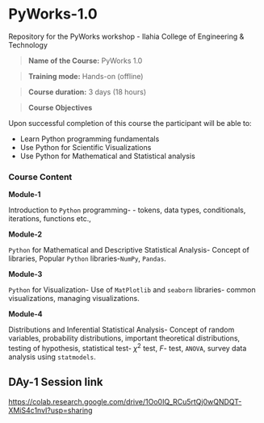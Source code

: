 # PyWorks-1.0
Repository for the PyWorks workshop - Ilahia College of Engineering &amp; Technology
>**Name of the Course:** PyWorks 1.0

>**Training mode:** Hands-on (offline)

>**Course duration:** 3 days (18 hours)

>**Course Objectives**

Upon successful completion of this course the participant will be able to:
- Learn Python programming fundamentals
-  Use Python for Scientific Visualizations
- Use Python for Mathematical and Statistical analysis

### Course Content

**Module-1** 

Introduction to `Python` programming- - tokens, data types, conditionals, iterations, functions etc.,

**Module-2**

`Python` for Mathematical and Descriptive Statistical Analysis- Concept of libraries, Popular `Python` libraries-`NumPy`, `Pandas`.

**Module-3**

`Python` for Visualization- Use of `MatPlotlib` and `seaborn` libraries- common visualizations, managing visualizations.

**Module-4**

Distributions and Inferential Statistical Analysis- Concept of random variables, probability distributions, important theoretical distributions, testing of hypothesis, statistical test- $\chi^2$ test, $F$- test, `ANOVA`, survey data analysis using `statmodels`.

## DAy-1 Session link

<https://colab.research.google.com/drive/1Oo0IQ_RCu5rtQj0wQNDQT-XMiS4c1nvI?usp=sharing>

